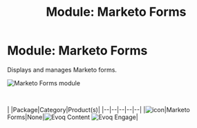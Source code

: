 ﻿---
uid: module-marketo-forms
locale: en
title: "Module: Marketo Forms"
dnnversion: 09.02.00
---

# Module: Marketo Forms

Displays and manages Marketo forms.

  

![Marketo Forms module](/images/scr-module-MarketoForms.png)

  

 

|  |Package|Category|Product(s)|
|--|--|--|--|--|
|![icon](/images/ico-module-marketo.png)|Marketo Forms|None|![Evoq Content](/images/ico-evoq-content.png) ![Evoq Engage](/images/ico-evoq-engage.png)|
